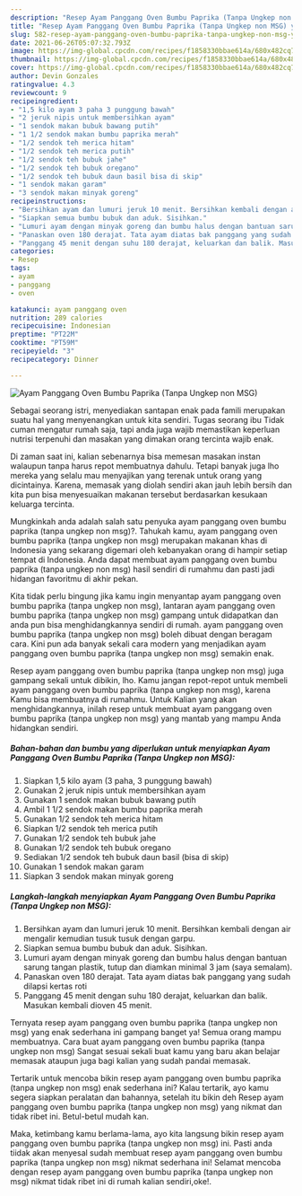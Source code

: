 ```yaml
---
description: "Resep Ayam Panggang Oven Bumbu Paprika (Tanpa Ungkep non MSG) yang lezat Untuk Jualan"
title: "Resep Ayam Panggang Oven Bumbu Paprika (Tanpa Ungkep non MSG) yang lezat Untuk Jualan"
slug: 582-resep-ayam-panggang-oven-bumbu-paprika-tanpa-ungkep-non-msg-yang-lezat-untuk-jualan
date: 2021-06-26T05:07:32.793Z
image: https://img-global.cpcdn.com/recipes/f1858330bbae614a/680x482cq70/ayam-panggang-oven-bumbu-paprika-tanpa-ungkep-non-msg-foto-resep-utama.jpg
thumbnail: https://img-global.cpcdn.com/recipes/f1858330bbae614a/680x482cq70/ayam-panggang-oven-bumbu-paprika-tanpa-ungkep-non-msg-foto-resep-utama.jpg
cover: https://img-global.cpcdn.com/recipes/f1858330bbae614a/680x482cq70/ayam-panggang-oven-bumbu-paprika-tanpa-ungkep-non-msg-foto-resep-utama.jpg
author: Devin Gonzales
ratingvalue: 4.3
reviewcount: 9
recipeingredient:
- "1,5 kilo ayam 3 paha 3 punggung bawah"
- "2 jeruk nipis untuk membersihkan ayam"
- "1 sendok makan bubuk bawang putih"
- "1 1/2 sendok makan bumbu paprika merah"
- "1/2 sendok teh merica hitam"
- "1/2 sendok teh merica putih"
- "1/2 sendok teh bubuk jahe"
- "1/2 sendok teh bubuk oregano"
- "1/2 sendok teh bubuk daun basil bisa di skip"
- "1 sendok makan garam"
- "3 sendok makan minyak goreng"
recipeinstructions:
- "Bersihkan ayam dan lumuri jeruk 10 menit. Bersihkan kembali dengan air mengalir kemudian tusuk tusuk dengan garpu."
- "Siapkan semua bumbu bubuk dan aduk. Sisihkan."
- "Lumuri ayam dengan minyak goreng dan bumbu halus dengan bantuan sarung tangan plastik, tutup dan diamkan minimal 3 jam (saya semalam)."
- "Panaskan oven 180 derajat. Tata ayam diatas bak panggang yang sudah dilapsi kertas roti"
- "Panggang 45 menit dengan suhu 180 derajat, keluarkan dan balik. Masukan kembali dioven 45 menit."
categories:
- Resep
tags:
- ayam
- panggang
- oven

katakunci: ayam panggang oven 
nutrition: 289 calories
recipecuisine: Indonesian
preptime: "PT22M"
cooktime: "PT59M"
recipeyield: "3"
recipecategory: Dinner

---
```



![Ayam Panggang Oven Bumbu Paprika (Tanpa Ungkep non MSG)](https://img-global.cpcdn.com/recipes/f1858330bbae614a/680x482cq70/ayam-panggang-oven-bumbu-paprika-tanpa-ungkep-non-msg-foto-resep-utama.jpg)

Sebagai seorang istri, menyediakan santapan enak pada famili merupakan suatu hal yang menyenangkan untuk kita sendiri. Tugas seorang ibu Tidak cuman mengatur rumah saja, tapi anda juga wajib memastikan keperluan nutrisi terpenuhi dan masakan yang dimakan orang tercinta wajib enak.

Di zaman  saat ini, kalian sebenarnya bisa memesan masakan instan walaupun tanpa harus repot membuatnya dahulu. Tetapi banyak juga lho mereka yang selalu mau menyajikan yang terenak untuk orang yang dicintainya. Karena, memasak yang diolah sendiri akan jauh lebih bersih dan kita pun bisa menyesuaikan makanan tersebut berdasarkan kesukaan keluarga tercinta. 



Mungkinkah anda adalah salah satu penyuka ayam panggang oven bumbu paprika (tanpa ungkep non msg)?. Tahukah kamu, ayam panggang oven bumbu paprika (tanpa ungkep non msg) merupakan makanan khas di Indonesia yang sekarang digemari oleh kebanyakan orang di hampir setiap tempat di Indonesia. Anda dapat membuat ayam panggang oven bumbu paprika (tanpa ungkep non msg) hasil sendiri di rumahmu dan pasti jadi hidangan favoritmu di akhir pekan.

Kita tidak perlu bingung jika kamu ingin menyantap ayam panggang oven bumbu paprika (tanpa ungkep non msg), lantaran ayam panggang oven bumbu paprika (tanpa ungkep non msg) gampang untuk didapatkan dan anda pun bisa menghidangkannya sendiri di rumah. ayam panggang oven bumbu paprika (tanpa ungkep non msg) boleh dibuat dengan beragam cara. Kini pun ada banyak sekali cara modern yang menjadikan ayam panggang oven bumbu paprika (tanpa ungkep non msg) semakin enak.

Resep ayam panggang oven bumbu paprika (tanpa ungkep non msg) juga gampang sekali untuk dibikin, lho. Kamu jangan repot-repot untuk membeli ayam panggang oven bumbu paprika (tanpa ungkep non msg), karena Kamu bisa membuatnya di rumahmu. Untuk Kalian yang akan menghidangkannya, inilah resep untuk membuat ayam panggang oven bumbu paprika (tanpa ungkep non msg) yang mantab yang mampu Anda hidangkan sendiri.

<!--inarticleads1-->

##### Bahan-bahan dan bumbu yang diperlukan untuk menyiapkan Ayam Panggang Oven Bumbu Paprika (Tanpa Ungkep non MSG):

1. Siapkan 1,5 kilo ayam (3 paha, 3 punggung bawah)
1. Gunakan 2 jeruk nipis untuk membersihkan ayam
1. Gunakan 1 sendok makan bubuk bawang putih
1. Ambil 1 1/2 sendok makan bumbu paprika merah
1. Gunakan 1/2 sendok teh merica hitam
1. Siapkan 1/2 sendok teh merica putih
1. Gunakan 1/2 sendok teh bubuk jahe
1. Gunakan 1/2 sendok teh bubuk oregano
1. Sediakan 1/2 sendok teh bubuk daun basil (bisa di skip)
1. Gunakan 1 sendok makan garam
1. Siapkan 3 sendok makan minyak goreng




<!--inarticleads2-->

##### Langkah-langkah menyiapkan Ayam Panggang Oven Bumbu Paprika (Tanpa Ungkep non MSG):

1. Bersihkan ayam dan lumuri jeruk 10 menit. Bersihkan kembali dengan air mengalir kemudian tusuk tusuk dengan garpu.
1. Siapkan semua bumbu bubuk dan aduk. Sisihkan.
1. Lumuri ayam dengan minyak goreng dan bumbu halus dengan bantuan sarung tangan plastik, tutup dan diamkan minimal 3 jam (saya semalam).
1. Panaskan oven 180 derajat. Tata ayam diatas bak panggang yang sudah dilapsi kertas roti
1. Panggang 45 menit dengan suhu 180 derajat, keluarkan dan balik. Masukan kembali dioven 45 menit.




Ternyata resep ayam panggang oven bumbu paprika (tanpa ungkep non msg) yang enak sederhana ini gampang banget ya! Semua orang mampu membuatnya. Cara buat ayam panggang oven bumbu paprika (tanpa ungkep non msg) Sangat sesuai sekali buat kamu yang baru akan belajar memasak ataupun juga bagi kalian yang sudah pandai memasak.

Tertarik untuk mencoba bikin resep ayam panggang oven bumbu paprika (tanpa ungkep non msg) enak sederhana ini? Kalau tertarik, ayo kamu segera siapkan peralatan dan bahannya, setelah itu bikin deh Resep ayam panggang oven bumbu paprika (tanpa ungkep non msg) yang nikmat dan tidak ribet ini. Betul-betul mudah kan. 

Maka, ketimbang kamu berlama-lama, ayo kita langsung bikin resep ayam panggang oven bumbu paprika (tanpa ungkep non msg) ini. Pasti anda tiidak akan menyesal sudah membuat resep ayam panggang oven bumbu paprika (tanpa ungkep non msg) nikmat sederhana ini! Selamat mencoba dengan resep ayam panggang oven bumbu paprika (tanpa ungkep non msg) nikmat tidak ribet ini di rumah kalian sendiri,oke!.

